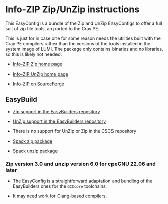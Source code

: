 # Info-ZIP Zip/UnZip instructions

This EasyConfig is a bundle of the Zip and UnZip EasyConfigs to offer a full
suit of zip file tools, an ported to the Cray PE.

This is just for in case one for some reason needs the utilities built with
the Cray PE compilers rather than the versions of the tools installed in the
system image of LUMI. The package only contains binaries and no libraries,
so this is likely not needed.

  * [Info-ZIP Zip home page](http://www.info-zip.org/Zip.html)
  
  * [Info-ZIP UnZip home page](http://www.info-zip.org/UnZip.html)
  
  * [Info-ZIP on SourceForge](https://sourceforge.net/projects/infozip/files/)
  

## EasyBuild

  * [Zip support in the EasyBuilders repository](https://github.com/easybuilders/easybuild-easyconfigs/tree/develop/easybuild/easyconfigs/z/Zip)
  
  * [UnZip support in the EasyBuilders repository](https://github.com/easybuilders/easybuild-easyconfigs/tree/develop/easybuild/easyconfigs/u/UnZip)
  
  * There is no support for UnZip or Zip in the CSCS repository

  * [Spack zip package](https://github.com/spack/spack/blob/develop/var/spack/repos/builtin/packages/zip/package.py)
 
  * [Spack unzip package](https://github.com/spack/spack/blob/develop/var/spack/repos/builtin/packages/unzip/package.py)
 

### Zip version 3.0 and unzip version 6.0 for cpeGNU 22.06 and later

  * The EasyConfig is a straightforward adaptation and bundling of the EasyBuilders ones for the
    `GCCcore` toolchains.
    
  * It may need work for Clang-based compilers.
